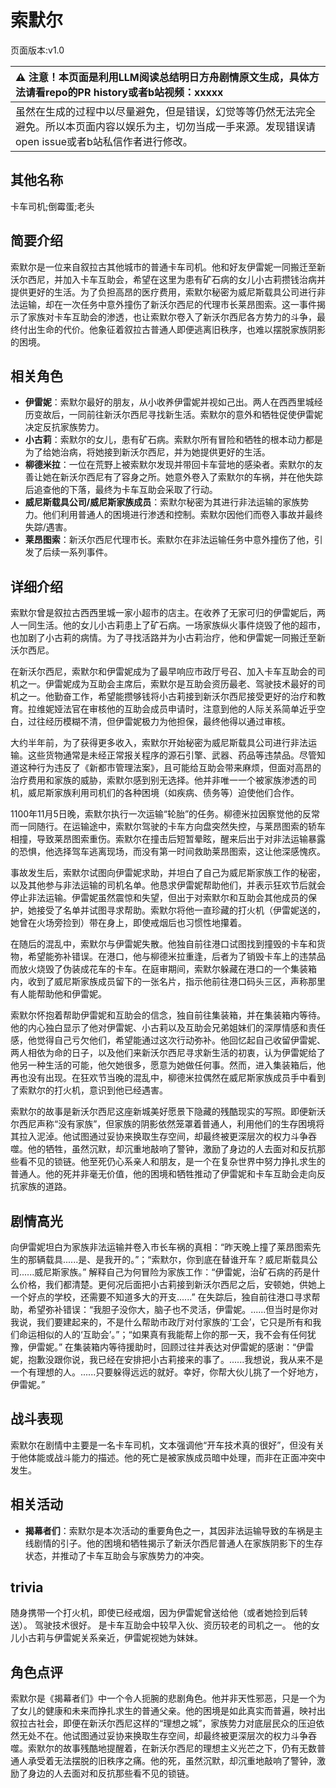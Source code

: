 # 索默尔
页面版本:v1.0
 

| :warning: 注意！本页面是利用LLM阅读总结明日方舟剧情原文生成，具体方法请看repo的PR history或者b站视频：xxxxx           |
|:----------------------------|
| 虽然在生成的过程中以尽量避免，但是错误，幻觉等等仍然无法完全避免。所以本页面内容以娱乐为主，切勿当成一手来源。发现错误请open issue或者b站私信作者进行修改。|



## 其他名称
卡车司机;倒霉蛋;老头
## 简要介绍
索默尔是一位来自叙拉古其他城市的普通卡车司机。他和好友伊雷妮一同搬迁至新沃尔西尼，并加入卡车互助会，希望在这里为患有矿石病的女儿小古莉攒钱治病并提供更好的生活。为了负担高昂的医疗费用，索默尔秘密为威尼斯载具公司进行非法运输，却在一次任务中意外撞伤了新沃尔西尼的代理市长莱昂图索。这一事件揭示了家族对卡车互助会的渗透，也让索默尔卷入了新沃尔西尼各方势力的斗争，最终付出生命的代价。他象征着叙拉古普通人即便逃离旧秩序，也难以摆脱家族阴影的困境。
## 相关角色
-   **伊雷妮**：索默尔最好的朋友，从小收养伊雷妮并视如己出。两人在西西里城经历变故后，一同前往新沃尔西尼寻找新生活。索默尔的意外和牺牲促使伊雷妮决定反抗家族势力。
-   **小古莉**：索默尔的女儿，患有矿石病。索默尔所有冒险和牺牲的根本动力都是为了给她治病，将她接到新沃尔西尼，并为她提供更好的生活。
-   **柳德米拉**：一位在荒野上被索默尔发现并带回卡车营地的感染者。索默尔的友善让她在新沃尔西尼有了容身之所。她意外卷入了索默尔的车祸，并在他失踪后追查他的下落，最终为卡车互助会采取了行动。
-   **威尼斯载具公司/威尼斯家族成员**：索默尔秘密为其进行非法运输的家族势力。他们利用普通人的困境进行渗透和控制。索默尔因他们而卷入事故并最终失踪/遇害。
-   **莱昂图索**：新沃尔西尼代理市长。索默尔在非法运输任务中意外撞伤了他，引发了后续一系列事件。
## 详细介绍
索默尔曾是叙拉古西西里城一家小超市的店主。在收养了无家可归的伊雷妮后，两人一同生活。他的女儿小古莉患上了矿石病。一场家族纵火事件烧毁了他的超市，也加剧了小古莉的病情。为了寻找活路并为小古莉治疗，他和伊雷妮一同搬迁至新沃尔西尼。

在新沃尔西尼，索默尔和伊雷妮成为了最早响应市政厅号召、加入卡车互助会的司机之一。伊雷妮成为互助会主席后，索默尔是互助会资历最老、驾驶技术最好的司机之一。他勤奋工作，希望能攒够钱将小古莉接到新沃尔西尼接受更好的治疗和教育。拉维妮娅法官在审核他的互助会成员申请时，注意到他的人际关系简单近乎空白，过往经历模糊不清，但伊雷妮极力为他担保，最终他得以通过审核。

大约半年前，为了获得更多收入，索默尔开始秘密为威尼斯载具公司进行非法运输。这些货物通常是未经正常报关程序的源石引擎、武器、药品等违禁品。尽管知道这种行为违反了《新都市管理法案》，且可能给互助会带来麻烦，但面对高昂的治疗费用和家族的威胁，索默尔感到别无选择。他并非唯一一个被家族渗透的司机，威尼斯家族利用司机们的各种困境（如疾病、债务等）迫使他们合作。

1100年11月5日晚，索默尔执行一次运输“轮胎”的任务。柳德米拉因察觉他的反常而一同随行。在运输途中，索默尔驾驶的卡车方向盘突然失控，与莱昂图索的轿车相撞，导致莱昂图索重伤。索默尔在撞击后短暂晕眩，醒来后出于对非法运输暴露的恐惧，他选择驾车逃离现场，而没有第一时间救助莱昂图索，这让他深感愧疚。

事故发生后，索默尔试图向伊雷妮求助，并坦白了自己为威尼斯家族工作的秘密，以及其他参与非法运输的司机名单。他恳求伊雷妮帮助他们，并表示狂欢节后就会停止非法运输。伊雷妮虽然震惊和失望，但出于对索默尔和互助会其他成员的保护，她接受了名单并试图寻求帮助。索默尔将他一直珍藏的打火机（伊雷妮送的，她曾在火场旁捡到）带在身上，即使戒烟后也习惯性地攥着。

在随后的混乱中，索默尔与伊雷妮失散。他独自前往港口试图找到撞毁的卡车和货物，希望能弥补错误。在港口，他与柳德米拉重逢，后者为了销毁卡车上的违禁品而放火烧毁了伪装成花车的卡车。在庭审期间，索默尔躲藏在港口的一个集装箱内，收到了威尼斯家族成员留下的一张名片，指示他前往港口码头三区，声称那里有人能帮助他和伊雷妮。

索默尔怀抱着帮助伊雷妮和互助会的信念，独自前往集装箱，并在集装箱内等待。他的内心独白显示了他对伊雷妮、小古莉以及互助会兄弟姐妹们的深厚情感和责任感，他觉得自己亏欠他们，希望能通过这次行动弥补。他回忆起自己收留伊雷妮、两人相依为命的日子，以及他们来新沃尔西尼寻求新生活的初衷，认为伊雷妮给了他另一种生活的可能，他欠她很多，愿意为她做任何事。然而，进入集装箱后，他再也没有出现。在狂欢节当晚的混乱中，柳德米拉偶然在威尼斯家族成员手中看到了索默尔的打火机，意识到他已经遇害。

索默尔的故事是新沃尔西尼这座新城美好愿景下隐藏的残酷现实的写照。即便新沃尔西尼声称“没有家族”，但家族的阴影依然笼罩着普通人，利用他们的生存困境将其拉入泥淖。他试图通过妥协来换取生存空间，却最终被更深层次的权力斗争吞噬。他的牺牲，虽然沉默，却沉重地敲响了警钟，激励了身边的人去面对和反抗那些看不见的锁链。他至死仍心系亲人和朋友，是一个在复杂世界中努力挣扎求生的普通人。他的死并非毫无价值，他的困境和牺牲推动了伊雷妮和卡车互助会走向反抗家族的道路。
## 剧情高光
向伊雷妮坦白为家族非法运输并卷入市长车祸的真相：“昨天晚上撞了莱昂图索先生的那辆载具......是、是我开的。”；“索默尔，你到底在替谁开车？威尼斯载具公司......威尼斯家族。”
解释自己为何冒险为家族工作：“伊雷妮，治矿石病的药是什么价格，我们都清楚。更何况后面把小古莉接到新沃尔西尼之后，安顿她，供她上一个好点的学校，还需要不知道多大的开支......”
在失踪后，独自前往港口寻求帮助，希望弥补错误：“我胆子没你大，脑子也不灵活，伊雷妮。......但当时是你对我说，我们要建起来的，不是什么帮助市政厅对付家族的‘工会’，它只是所有和我们命运相似的人的‘互助会’。”；“如果真有我能帮上你的那一天，我不会有任何犹豫，伊雷妮。”
在集装箱内等待援助时，回顾过往并表达对伊雷妮的感谢：“伊雷妮，抱歉没跟你说，我已经在安排把小古莉接来的事了。......我想说，我从来不是一个有理想的人。......只要躲得远远的就好。幸好，你帮大伙儿挑了一个好地方，伊雷妮。”
## 战斗表现
索默尔在剧情中主要是一名卡车司机，文本强调他“开车技术真的很好”，但没有关于他体能或战斗能力的描述。他的死亡是被家族成员暗中处理，而非在正面冲突中发生。
## 相关活动
-   **揭幕者们**：索默尔是本次活动的重要角色之一，其因非法运输导致的车祸是主线剧情的引子。他的困境和牺牲揭示了新沃尔西尼普通人在家族阴影下的生存状态，并推动了卡车互助会与家族势力的冲突。
## trivia
随身携带一个打火机，即使已经戒烟，因为伊雷妮曾送给他（或者她捡到后转送）。
驾驶技术很好。
是卡车互助会中较早入伙、资历较老的司机之一。
他的女儿小古莉与伊雷妮关系亲近，伊雷妮视她为妹妹。
## 角色点评
索默尔是《揭幕者们》中一个令人扼腕的悲剧角色。他并非天性邪恶，只是一个为了女儿的健康和未来而挣扎求生的普通父亲。他的困境是如此真实而普遍，映衬出叙拉古社会，即便在新沃尔西尼这样的“理想之城”，家族势力对底层民众的压迫依然无处不在。他试图通过妥协来换取生存空间，却最终被更深层次的权力斗争吞噬。索默尔的故事残酷地提醒着，在新沃尔西尼的理想主义光芒之下，仍有无数普通人承受着无法摆脱的旧秩序之痛。他的死，虽然沉默，却沉重地敲响了警钟，激励了身边的人去面对和反抗那些看不见的锁链。